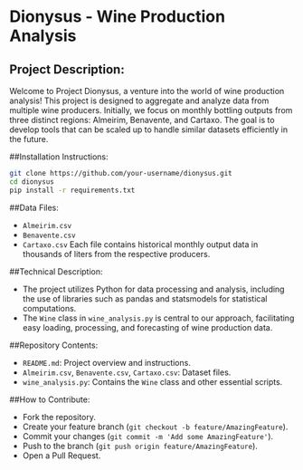 # Dionysus - Wine Production Analysis 

## Project Description:  
Welcome to Project Dionysus, a venture into the world of wine production analysis! This project is designed to aggregate and analyze data from multiple wine producers. Initially, we focus on monthly bottling outputs from three distinct regions: Almeirim, Benavente, and Cartaxo. The goal is to develop tools that can be scaled up to handle similar datasets efficiently in the future.

##Installation Instructions:
```bash
git clone https://github.com/your-username/dionysus.git
cd dionysus
pip install -r requirements.txt
```

##Data Files:
- `Almeirim.csv`
- `Benavente.csv`
- `Cartaxo.csv`
Each file contains historical monthly output data in thousands of liters from the respective producers.

##Technical Description:
- The project utilizes Python for data processing and analysis, including the use of libraries such as pandas and statsmodels for statistical computations.
- The `Wine` class in `wine_analysis.py` is central to our approach, facilitating easy loading, processing, and forecasting of wine production data.

##Repository Contents:
- `README.md`: Project overview and instructions.
- `Almeirim.csv`, `Benavente.csv`, `Cartaxo.csv`: Dataset files.
- `wine_analysis.py`: Contains the `Wine` class and other essential scripts.

##How to Contribute:
- Fork the repository.
- Create your feature branch (`git checkout -b feature/AmazingFeature`).
- Commit your changes (`git commit -m 'Add some AmazingFeature'`).
- Push to the branch (`git push origin feature/AmazingFeature`).
- Open a Pull Request.
